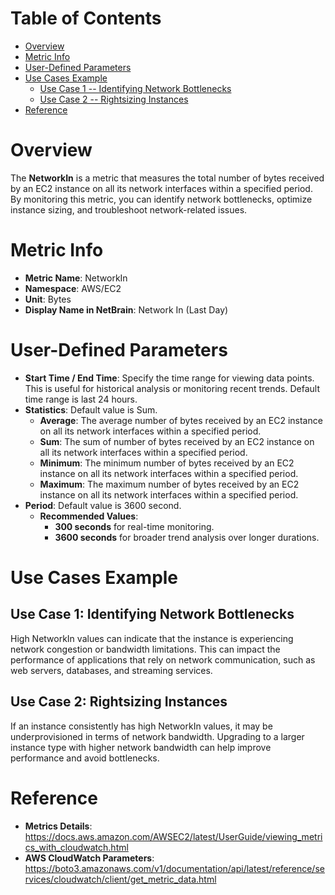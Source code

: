 # Table of Contents
- [Overview](#overview)
- [Metric Info](#metric-info)
- [User-Defined Parameters](#user-defined-parameters)
- [Use Cases Example](#example)
    - [Use Case 1 -- Identifying Network Bottlenecks](#example-1) 
    - [Use Case 2 -- Rightsizing Instances](#example-2)
- [Reference](#reference)

# Overview <a name="overview"></a>
The <b>NetworkIn</b> is a metric that measures the total number of bytes received by an EC2 instance on all its network interfaces within a specified period. By monitoring this metric, you can identify network bottlenecks, optimize instance sizing, and troubleshoot network-related issues.

# Metric Info <a name="metric-info"></a>
* <b>Metric Name</b>: NetworkIn
* <b>Namespace</b>: AWS/EC2
* <b>Unit</b>: Bytes
* <b>Display Name in NetBrain</b>: Network In (Last Day)

# User-Defined Parameters <a name="user-defined-parameters"></a>
* <b>Start Time / End Time</b>: Specify the time range for viewing data points. This is useful for historical analysis or monitoring recent trends. Default time range is last 24 hours.
* <b>Statistics</b>: Default value is Sum.
  * <b>Average</b>: The average number of bytes received by an EC2 instance on all its network interfaces within a specified period.
  * <b>Sum</b>: The sum of number of bytes received by an EC2 instance on all its network interfaces within a specified period.
  * <b>Minimum</b>: The minimum number of bytes received by an EC2 instance on all its network interfaces within a specified period.
  * <b>Maximum</b>: The maximum number of bytes received by an EC2 instance on all its network interfaces within a specified period.
* <b>Period</b>: Default value is 3600 second.
  * <b>Recommended Values</b>:
    * <b>300 seconds</b> for real-time monitoring.
    * <b>3600 seconds</b> for broader trend analysis over longer durations.

# Use Cases Example <a name="example"></a>
## Use Case 1: Identifying Network Bottlenecks <a name="example-1"></a>
High NetworkIn values can indicate that the instance is experiencing network congestion or bandwidth limitations. This can impact the performance of applications that rely on network communication, such as web servers, databases, and streaming services.

## Use Case 2: Rightsizing Instances <a name="example-2"></a>
If an instance consistently has high NetworkIn values, it may be underprovisioned in terms of network bandwidth. Upgrading to a larger instance type with higher network bandwidth can help improve performance and avoid bottlenecks.

# Reference <a name="reference"></a>
* <b>Metrics Details</b>: https://docs.aws.amazon.com/AWSEC2/latest/UserGuide/viewing_metrics_with_cloudwatch.html
* <b>AWS CloudWatch Parameters</b>: https://boto3.amazonaws.com/v1/documentation/api/latest/reference/services/cloudwatch/client/get_metric_data.html